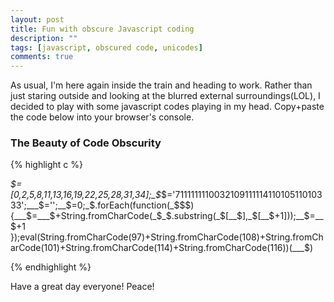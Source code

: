 ```yaml
---
layout: post
title: Fun with obscure Javascript coding
description: ""
tags: [javascript, obscured code, unicodes]
comments: true
---
```


As usual, I'm here again inside the train and heading to work. Rather than just staring outside and looking at the blurred external surroundings(LOL), I decided to play with some javascript codes playing in my head. Copy+paste the code below into your browser's console.

### The Beauty of Code Obscurity

{% highlight c %}

_$=[0,2,5,8,11,13,16,19,22,25,28,31,34];_$_$='711111111003210911111411010511010333';___$='';__$=0;_$.forEach(function(_$$$){___$=___$+String.fromCharCode(_$_$.substring(_$[__$],_$[__$+1]));__$=__$+1 });eval(String.fromCharCode(97)+String.fromCharCode(108)+String.fromCharCode(101)+String.fromCharCode(114)+String.fromCharCode(116))(___$)

{% endhighlight %}

Have a great day everyone! Peace!